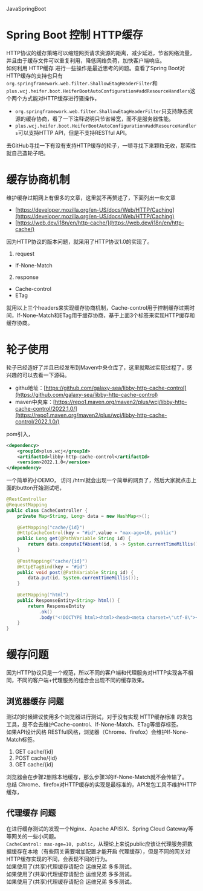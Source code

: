 JavaSpringBoot
<a name="iwgKz"></a>
# Spring Boot 控制 HTTP缓存
HTTP协议的缓存策略可以缩短网页请求资源的距离，减少延迟，节省网络流量，并且由于缓存文件可以重复利用，降低网络负荷，加快客户端响应。<br />如何利用 HTTP缓存 进行一些操作是最近思考的问题。查看了Spring Boot对HTTP缓存的支持也只有`org.springframework.web.filter.ShallowEtagHeaderFilter`和`plus.wcj.heifer.boot.HeiferBootAutoConfiguration#addResourceHandlers`这个两个方式能对HTTP缓存进行骚操作，

- `org.springframework.web.filter.ShallowEtagHeaderFilter`只支持静态资源的缓存协商，看了一下注释说明只节省带宽，而不是服务器性能。
- `plus.wcj.heifer.boot.HeiferBootAutoConfiguration#addResourceHandlers`可以支持HTTP API，但是不支持RESTful API。

去GitHub寻找一下有没有支持HTTP缓存的轮子，一顿寻找下来颗粒无收，那索性就自己造轮子吧。
<a name="BJe4p"></a>
# 缓存协商机制
维护缓存过期网上有很多的文章，这里就不再赘述了，下面列出一些文章

- [https://developer.mozilla.org/en-US/docs/Web/HTTP/Caching](https://developer.mozilla.org/en-US/docs/Web/HTTP/Caching)
- [https://web.dev/i18n/en/http-cache/](https://web.dev/i18n/en/http-cache/)

因为HTTP协议的版本问题，就采用了HTTP协议1.0的实现了。

1. request
- If-None-Match
2. response
- Cache-control
- ETag

就用以上三个headers来实现缓存协商机制，Cache-control用于控制缓存过期时间，If-None-Match和ETag用于缓存协商，基于上面3个标签来实现HTTP缓存和缓存协商。
<a name="SUIvM"></a>
# 轮子使用
轮子已经造好了并且已经发布到Maven中央仓库了，这里就略过实现过程了，感兴趣的可以去看一下源码。

- githu地址：[https://github.com/galaxy-sea/libby-http-cache-control](https://github.com/galaxy-sea/libby-http-cache-control)
- maven中央库：[https://repo1.maven.org/maven2/plus/wcj/libby-http-cache-control/2022.1.0/](https://repo1.maven.org/maven2/plus/wcj/libby-http-cache-control/2022.1.0/)

pom引入，
```xml
<dependency>
	<groupId>plus.wcj</groupId>
	<artifactId>libby-http-cache-control</artifactId>
	<version>2022.1.0</version>
</dependency>
```
一个简单的小DEMO， 访问 /html就会出现一个简单的网页了，然后大家就点击上面的button开始测试吧，
```java
@RestController
@RequestMapping
public class CacheController {
	private Map<String, Long> data = new HashMap<>();
	
	@GetMapping("cache/{id}")
	@HttpCacheControl(key = "#id",value = "max-age=10, public")
	public Long get(@PathVariable String id) {
		return data.computeIfAbsent(id, s -> System.currentTimeMillis());
	}
	
	@PostMapping("cache/{id}")
	@HttpETagBind(key = "#id")
	public void post(@PathVariable String id) {
		data.put(id, System.currentTimeMillis());
	}
	
	@GetMapping("html")
	public ResponseEntity<String> html() {
		return ResponseEntity
			.ok()
			.body("<!DOCTYPE html><html><head><meta charset=\"utf-8\"><script src=\"https://cdn.staticfile.org/jquery/1.10.2/jquery.min.js\"></script><script>$(document).ready(function(){$(\"button:nth-child(1)\").click(function(){$.get(\"./cache/1\",function(data,status){$(\"ol\").append(\"<li>cache1: data: \"+data+\"</li>\")})});$(\"button:nth-child(2)\").click(function(){$.get(\"./cache/2\",function(data,status){$(\"ol\").append(\"<li>cache2: data: \"+data+\"</li>\")})});$(\"button:nth-child(3)\").click(function(){$.post(\"./cache/1\",function(data,status){$(\"ol\").append(\"<li>cache1: modify cache1</li>\")})});$(\"button:nth-child(4)\").click(function(){$.post(\"./cache/2\",function(data,status){$(\"ol\").append(\"<li>cache2: modify cache2</li>\")})})});</script></head><body><button>get cache1</button><button>get cache2</button><button>modify cache1</button><button>modify cache2</button><ol><li>start test</li></ol></body></html>");
	}
}
```
<a name="FEPU7"></a>
# 缓存问题
因为HTTP协议只是一个规范，所以不同的客户端和代理服务对HTTP实现各不相同，不同的客户端+代理服务的组合会出现不同的缓存效果。
<a name="Jcrz4"></a>
## 浏览器缓存 问题
测试的时候建议使用多个浏览器进行测试，对于没有实现 HTTP缓存标准 的发包工具，是不会去维护Cache-control、If-None-Match、ETag等缓存标签。<br />如果API设计风格 RESTful风格，浏览器（Chrome、firefox）会维护If-None-Match标签。

1. GET cache/{id}
2. POST cache/{id}
3. GET cache/{id}

浏览器会在步骤2删除本地缓存，那么步骤3的If-None-Match就不会传输了。<br />总结 Chrome、firefox对HTTP缓存的实现是最标准的，API发包工具不维护HTTP缓存，
<a name="d0uNF"></a>
## 代理缓存 问题
在进行缓存测试的发现一个Nginx、Apache APISIX、Spring Cloud Gateway等等网关的一些小问题。<br />`CacheControl: max-age=10, public`，从理论上来说public应该让代理服务把数据缓存在本地（有些网关需要增加配置才能开启 代理缓存），但是不同的网关对HTTP缓存实现的不同，会表现不同的行为。<br />如果使用了(共享)代理缓存请配合 运维兄弟 多多测试。 <br />如果使用了(共享)代理缓存请配合 运维兄弟 多多测试。 <br />如果使用了(共享)代理缓存请配合 运维兄弟 多多测试。
